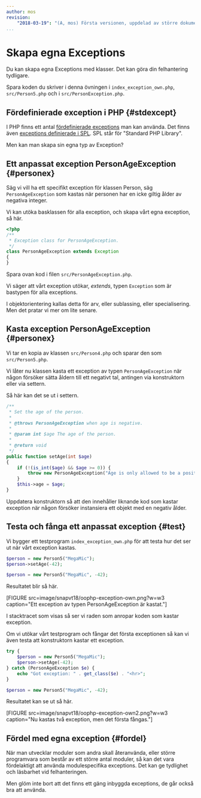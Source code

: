 ```yaml
---
author: mos
revision:
    "2018-03-19": "(A, mos) Första versionen, uppdelad av större dokument."
...
```

Skapa egna Exceptions
==================================

Du kan skapa egna Exceptions med klasser. Det kan göra din felhantering tydligare.

Spara koden du skriver i denna övningen i `index_exception_own.php`, `src/Person5.php` och i `src/PersonException.php`.



Fördefinierade exception i PHP {#stdexcept}
----------------------------------

I PHP finns ett antal [fördefinierade exceptions](http://php.net/manual/en/reserved.exceptions.php) man kan använda. Det finns även [exceptions definierade i SPL](http://php.net/manual/en/spl.exceptions.php). SPL står för "Standard PHP Library".

Men kan man skapa sin egna typ av Exception?



Ett anpassat exception PersonAgeException {#personex}
----------------------------------

Säg vi vill ha ett specifikt exception för klassen Person, säg `PersonAgeException` som kastas när personen har en icke giltig ålder av negativa integer.

Vi kan utöka basklassen för alla exception, och skapa vårt egna exception, så här.

```php
<?php
/**
 * Exception class for PersonAgeException.
 */
class PersonAgeException extends Exception
{
}
```

Spara ovan kod i filen `src/PersonAgeException.php`.

Vi säger att vårt exception utökar, _extends_, typen `Exception` som är bastypen för alla exceptions.

I objektorientering kallas detta för arv, eller sublassing, eller specialisering. Men det pratar vi mer om lite senare.



Kasta exception PersonAgeException {#personex}
----------------------------------

Vi tar en kopia av klassen `src/Person4.php` och sparar den som `src/Person5.php`.

Vi låter nu klassen kasta ett exception av typen `PersonAgeException` när någon försöker sätta åldern till ett negativt tal, antingen via konstruktorn eller via settern.

Så här kan det se ut i settern.

```php
/**
 * Set the age of the person.
 *
 * @throws PersonAgeException when age is negative.
 *
 * @param int $age The age of the person.
 *
 * @return void
 */
public function setAge(int $age)
{
    if (!(is_int($age) && $age >= 0)) {
        throw new PersonAgeException("Age is only allowed to be a positive integer.");
    }
    $this->age = $age;
}
```

Uppdatera konstruktorn så att den innehåller liknande kod som kastar exception när någon försöker instansiera ett objekt med en negativ ålder.



Testa och fånga ett anpassat exception {#test}
----------------------------------

Vi bygger ett testprogram `index_exception_own.php` för att testa hur det ser ut när vårt exception kastas.

```php
$person = new Person5("MegaMic");
$person->setAge(-42);

$person = new Person5("MegaMic", -42);
```

Resultatet blir så här.

[FIGURE src=image/snapvt18/oophp-exception-own.png?w=w3 caption="Ett exception av typen PersonAgeException är kastat."]

I stacktracet som visas så ser vi raden som anropar koden som kastar exception.

Om vi utökar vårt testprogram och fångar det första exceptionen så kan vi även testa att konstruktorn kastar ett exception.

```php
try {
    $person = new Person5("MegaMic");
    $person->setAge(-42);
} catch (PersonAgeException $e) {
    echo "Got exception: " . get_class($e) . "<hr>";
} 

$person = new Person5("MegaMic", -42);
```

Resultatet kan se ut så här.

[FIGURE src=image/snapvt18/oophp-exception-own2.png?w=w3 caption="Nu kastas två exception, men det första fångas."]



Fördel med egna exception {#fordel}
----------------------------------

När man utvecklar moduler som andra skall återanvända, eller större programvara som består av ett större antal moduler, så kan det vara fördelaktigt att använda modulespecifika exceptions. Det kan ge tydlighet och läsbarhet vid felhanteringen.

Men glöm inte bort att det finns ett gäng inbyggda exceptions, de går också bra att använda.
